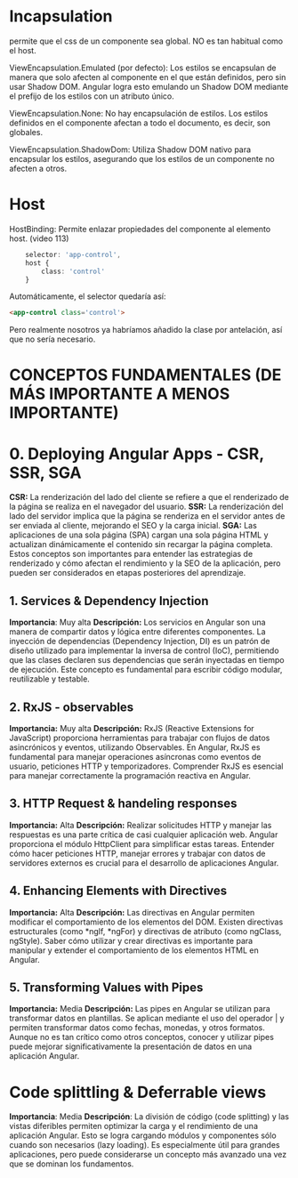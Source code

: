 # Incapsulation

permite que el css de un componente sea global. NO es tan habitual como el host.

ViewEncapsulation.Emulated (por defecto): Los estilos se encapsulan de manera que solo afecten al componente en el que están definidos, pero sin usar Shadow DOM. Angular logra esto emulando un Shadow DOM mediante el prefijo de los estilos con un atributo único.

ViewEncapsulation.None: No hay encapsulación de estilos. Los estilos definidos en el componente afectan a todo el documento, es decir, son globales.

ViewEncapsulation.ShadowDom: Utiliza Shadow DOM nativo para encapsular los estilos, asegurando que los estilos de un componente no afecten a otros.

# Host 

HostBinding: Permite enlazar propiedades del componente al elemento host. (video 113)

```typescript
    selector: 'app-control',
    host {
        class: 'control'
    }
```

Automáticamente, el selector quedaría así:
```html
<app-control class='control'>
```

Pero realmente nosotros ya habríamos añadido la clase por antelación, así que no sería necesario.


# CONCEPTOS FUNDAMENTALES (DE MÁS IMPORTANTE A MENOS IMPORTANTE)

# 0. Deploying Angular Apps - CSR, SSR, SGA
**CSR:** La renderización del lado del cliente se refiere a que el renderizado de la página se realiza en el navegador del usuario.
**SSR:** La renderización del lado del servidor implica que la página se renderiza en el servidor antes de ser enviada al cliente, mejorando el SEO y la carga inicial.
**SGA:** Las aplicaciones de una sola página (SPA) cargan una sola página HTML y actualizan dinámicamente el contenido sin recargar la página completa.
Estos conceptos son importantes para entender las estrategias de renderizado y cómo afectan el rendimiento y la SEO de la aplicación, pero pueden ser considerados en etapas posteriores del aprendizaje.

## 1. Services & Dependency Injection
**Importancia**: Muy alta
**Descripción:** Los servicios en Angular son una manera de compartir datos y lógica entre diferentes componentes. La inyección de dependencias (Dependency Injection, DI) es un patrón de diseño utilizado para implementar la inversa de control (IoC), permitiendo que las clases declaren sus dependencias que serán inyectadas en tiempo de ejecución. Este concepto es fundamental para escribir código modular, reutilizable y testable.


##  2. RxJS - observables
**Importancia:** Muy alta
**Descripción:** RxJS (Reactive Extensions for JavaScript) proporciona herramientas para trabajar con flujos de datos asincrónicos y eventos, utilizando Observables. En Angular, RxJS es fundamental para manejar operaciones asíncronas como eventos de usuario, peticiones HTTP y temporizadores. Comprender RxJS es esencial para manejar correctamente la programación reactiva en Angular.

## 3. HTTP Request & handeling responses
**Importancia:** Alta
**Descripción:** Realizar solicitudes HTTP y manejar las respuestas es una parte crítica de casi cualquier aplicación web. Angular proporciona el módulo HttpClient para simplificar estas tareas. Entender cómo hacer peticiones HTTP, manejar errores y trabajar con datos de servidores externos es crucial para el desarrollo de aplicaciones Angular.

## 4. Enhancing Elements with Directives
**Importancia:** Alta
**Descripción:** Las directivas en Angular permiten modificar el comportamiento de los elementos del DOM. Existen directivas estructurales (como *ngIf, *ngFor) y directivas de atributo (como ngClass, ngStyle). Saber cómo utilizar y crear directivas es importante para manipular y extender el comportamiento de los elementos HTML en Angular.

## 5. Transforming Values with Pipes
**Importancia:** Media
**Descripción:** Las pipes en Angular se utilizan para transformar datos en plantillas. Se aplican mediante el uso del operador | y permiten transformar datos como fechas, monedas, y otros formatos. Aunque no es tan crítico como otros conceptos, conocer y utilizar pipes puede mejorar significativamente la presentación de datos en una aplicación Angular.

# Code splittling & Deferrable views
**Importancia**: Media
**Descripción**: La división de código (code splitting) y las vistas diferibles permiten optimizar la carga y el rendimiento de una aplicación Angular. Esto se logra cargando módulos y componentes sólo cuando son necesarios (lazy loading). Es especialmente útil para grandes aplicaciones, pero puede considerarse un concepto más avanzado una vez que se dominan los fundamentos.

